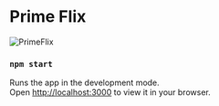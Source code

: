 # Prime Flix

![PrimeFlix](https://user-images.githubusercontent.com/88904256/225519666-1b54eea9-7260-4880-a7f3-1208c51eee10.png)

### `npm start`

Runs the app in the development mode.\
Open [http://localhost:3000](http://localhost:3000) to view it in your browser.
